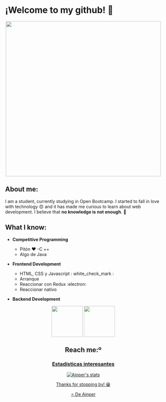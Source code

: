 #  ¡Welcome to my github! 👋

<div align="center">
	<img align="center" width="500" src="https://camo.githubusercontent.com/4aab5b818b0afd7e114f088a2ba6a92cef39261b2c1e992f780beff654003138/68747470733a2f2f6d65646961332e67697068792e636f6d2f6d656469612f4c3152317476493973766b495777705659722f67697068792e676966"/>
</div>

##  About me:
I am a student, currently studying in Open Bootcamp. I started to fall in love with technology 😍 and it has made me curious to learn about web development. I believe that **no knowledge is not enough**. 🧠

##  What I know:

-  **Competitive Programming**
	- Pitón ❤️
	-C ++
	- Algo de Java
	
-  **Frontend Development**
	- HTML, CSS y Javascript : white_check_mark :
	- Arranque
	- Reaccionar con Redux :electron:
	- Reaccionar nativo
	
-  **Backend Development**
<div align="center">
	<img align="center" width="100" src="https://user-images.githubusercontent.com/119804338/205510501-f69b1e90-8a5c-4d89-80b3-59428f65d034.png"/>
	<img align="center" width="100" src="https://user-images.githubusercontent.com/119804338/205510998-932b6f22-f76f-4ba7-aff8-84ed52340abb.png"/>
	
##  Reach me:º
<p align="left">
	<a href="https://user-images.githubusercontent.com/119804338/205510501-f69b1e90-8a5c-4d89-80b3-59428f65d034.png">
	



###  Estadísticas interesantes

![Ainper's stats](https://github-readme-stats.vercel.app/api?username=ainper&show_icons=true)

Thanks for stopping by! 😁


⭐️ De [Ainper](https://github.com/Ainper)
